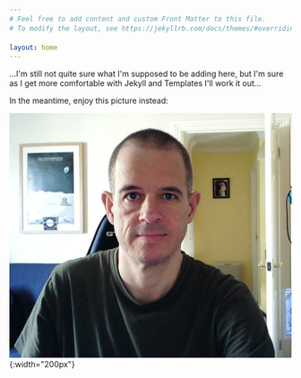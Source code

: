 ```yaml
---
# Feel free to add content and custom Front Matter to this file.
# To modify the layout, see https://jekyllrb.com/docs/themes/#overriding-theme-defaults

layout: home
---
```

...I'm still not quite sure what I'm supposed to be adding here, but I'm sure as I get more comfortable with Jekyll and Templates I'll work it out...

In the meantime, enjoy this picture instead:

![IT ME in poor quality](/assets/low_quality_self_portrait_image.jpg){:width="200px"}
